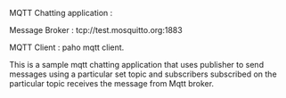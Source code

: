 MQTT Chatting application :

Message Broker : tcp://test.mosquitto.org:1883


MQTT Client : paho mqtt client.

This is a sample mqtt chatting application that uses publisher to send messages using a particular set topic 
and subscribers subscribed on the particular topic receives the message from Mqtt broker.

